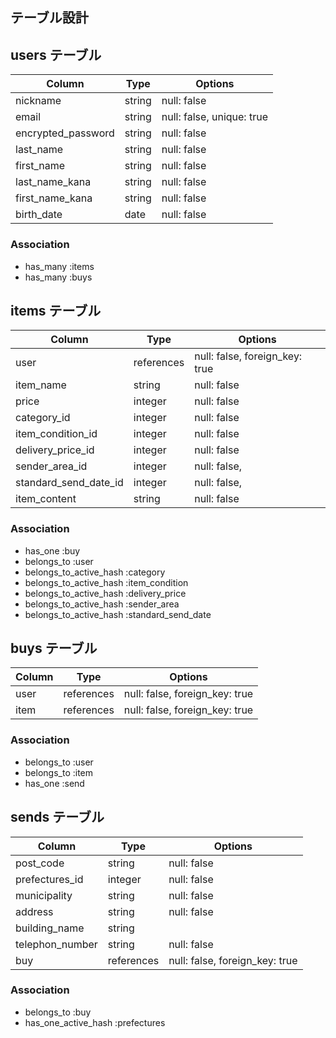 ## テーブル設計

## users テーブル

| Column                   | Type       | Options                   |
| ------------------------ | ---------- | ------------------------  |
| nickname                 | string     | null: false               |
| email                    | string     | null: false, unique: true |
| encrypted_password       | string     | null: false               |
| last_name                | string     | null: false               |
| first_name               | string     | null: false               |
| last_name_kana           | string     | null: false               |
| first_name_kana          | string     | null: false               |
| birth_date               | date       | null: false               |

### Association

- has_many :items
- has_many :buys

## items テーブル

| Column                    | Type       | Options                        |
| ------------------------- | ---------- | ------------------------------ |
| user                      | references | null: false, foreign_key: true |
| item_name                 | string     | null: false                    |
| price                     | integer    | null: false                    |
| category_id               | integer    | null: false                    |
| item_condition_id         | integer    | null: false                    |
| delivery_price_id         | integer    | null: false                    |
| sender_area_id            | integer    | null: false,                   |
| standard_send_date_id     | integer    | null: false,                   |
| item_content              | string     | null: false                    |


### Association

- has_one :buy
- belongs_to :user
- belongs_to_active_hash :category
- belongs_to_active_hash :item_condition
- belongs_to_active_hash :delivery_price
- belongs_to_active_hash :sender_area
- belongs_to_active_hash :standard_send_date


## buys テーブル

| Column                   | Type       | Options                         |
| ------------------------ | ---------- | ------------------------------- |
| user                     | references | null: false, foreign_key: true  |
| item                     | references | null: false, foreign_key: true  |
 
### Association

- belongs_to :user
- belongs_to :item
- has_one :send


## sends テーブル

| Column                   | Type       | Options                         |
| ------------------------ | ---------- | ------------------------------- |
| post_code                | string     | null: false                     |
| prefectures_id           | integer    | null: false                     |
| municipality             | string     | null: false                     |
| address                  | string     | null: false                     |
| building_name            | string     |                                 |
| telephon_number          | string     | null: false                     |
| buy                      | references | null: false, foreign_key: true  |
 
### Association

- belongs_to :buy
- has_one_active_hash :prefectures

